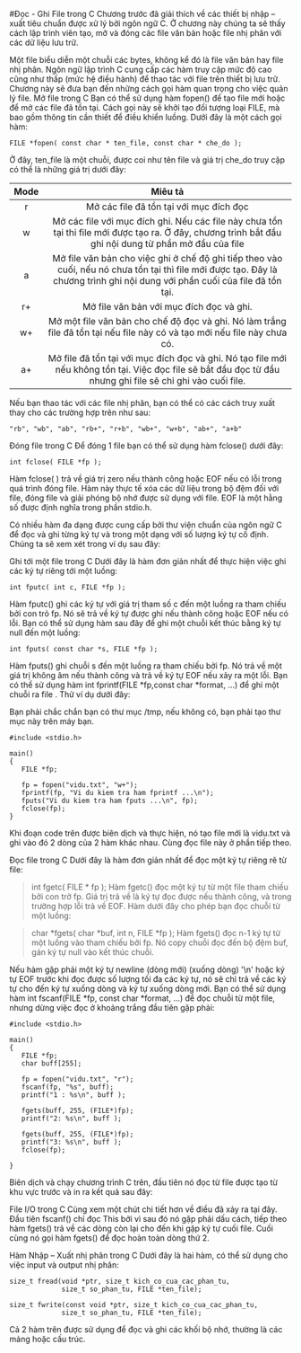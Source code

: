 #Đọc - Ghi File trong C
Chương trước đã giải thích về các thiết bị nhập – xuất tiêu chuẩn được xử lý bởi ngôn ngữ C. Ở chương này chúng ta sẽ thấy cách lập trình viên tạo, mở và đóng các file văn bản hoặc file nhị phân với các dữ liệu lưu trữ.

Một file biểu diễn một chuỗi các bytes, không kể đó là file văn bản hay file nhị phân. Ngôn ngữ lập trình C cung cấp các hàm truy cập mức độ cao cũng như thấp (mức hệ điều hành) để thao tác với file trên thiết bị lưu trữ. Chương này sẽ đưa bạn đến những cách gọi hàm quan trọng cho việc quản lý file.
Mở file trong C
Bạn có thể sử dụng hàm fopen() để tạo file mới hoặc để mở các file đã tồn tại. Cách gọi này sẽ khởi tạo đối tượng loại FILE, mà bao gồm thông tin cần thiết để điều khiển luồng. Dưới đây là một cách gọi hàm:
```
FILE *fopen( const char * ten_file, const char * che_do );
```
Ở đây, ten_file là một chuỗi, được coi như tên file và giá trị che_do truy cập có thể là những giá trị dưới đây:

| Mode 	|                                                                                    Miêu tả                                                                                   	|
|:----:	|:----------------------------------------------------------------------------------------------------------------------------------------------------------------------------:	|
|   r  	|                                                                    Mở các file đã tồn tại với mục đích đọc                                                                   	|
|   w  	|            Mở các file với mục đích ghi. Nếu các file này chưa tồn tại thi file mới được tạo ra. Ở đây, chương trình bắt đầu ghi nội dung từ phần mở đầu của file            	|
|   a  	| Mở file văn bản cho việc ghi ở chế độ ghi tiếp theo vào cuối, nếu nó chưa tồn tại thì file mới được tạo. Đây là chương trình ghi nội dung với phần cuối của file đã tồn tại. 	|
|  r+  	|                                                                   Mở file văn bản với mục đích đọc và ghi.                                                                   	|
|  w+  	|                           Mở một file văn bản cho chế độ đọc và ghi. Nó làm trắng file đã tồn tại nếu file này có và tạo mới nếu file này chưa có.                           	|
|  a+  	|          Mở file đã tồn tại với mục đích đọc và ghi. Nó tạo file mới nếu không tồn tại. Việc đọc file sẽ bắt đầu đọc từ đầu nhưng ghi file sẽ chỉ ghi vào cuối file.         	|


Nếu bạn thao tác với các file nhị phân, bạn có thể có các cách truy xuất thay cho các trường hợp trên như sau:
```
"rb", "wb", "ab", "rb+", "r+b", "wb+", "w+b", "ab+", "a+b"
```
Đóng file trong C
Để đóng 1 file bạn có thể sử dụng hàm fclose() dưới đây:

``` 
int fclose( FILE *fp );
```
Hàm fclose( ) trả về giá trị zero nếu thành công hoặc EOF nếu có lỗi trong quá trình đóng file. Hàm này thực tế xóa các dữ liệu trong bộ đệm đối với file, đóng file và giải phóng bộ nhớ được sử dụng với file. EOF là một hằng số được định nghĩa trong phần stdio.h.

Có nhiều hàm đa dạng được cung cấp bởi thư viện chuẩn của ngôn ngữ C để đọc và ghi từng ký tự và trong một dạng với số lượng ký tự cố định. Chúng ta sẽ xem xét trong ví dụ sau đây:

Ghi tới một file trong C
Dưới đây là hàm đơn giản nhất để thực hiện việc ghi các ký tự riêng tới một luồng:

```
int fputc( int c, FILE *fp );
```
Hàm fputc() ghi các ký tự với giá trị tham số c đến một luồng ra tham chiếu bởi con trỏ fp. Nó sẽ trả về ký tự được ghi nếu thành công hoặc EOF nếu có lỗi. Bạn có thể sử dụng hàm sau đây để ghi một chuỗi kết thúc bằng ký tự null đến một luồng:

```
int fputs( const char *s, FILE *fp );
```
Hàm fputs() ghi chuỗi s đến một luồng ra tham chiếu bởi fp. Nó trả về một giá trị không âm nếu thành công và trả về ký tự EOF nếu xảy ra một lỗi. Bạn có thể sử dụng hàm int fprintf(FILE *fp,const char *format, ...) để ghi một chuỗi ra file . Thử ví dụ dưới đây:

Bạn phải chắc chắn bạn có thư mục /tmp, nếu không có, bạn phải tạo thư mục này trên máy bạn.
```
#include <stdio.h>

main()
{
   FILE *fp;

   fp = fopen("vidu.txt", "w+");
   fprintf(fp, "Vi du kiem tra ham fprintf ...\n");
   fputs("Vi du kiem tra ham fputs ...\n", fp);
   fclose(fp);
}
```
Khi đoạn code trên được biên dịch và thực hiện, nó tạo file mới là vidu.txt và ghi vào đó 2 dòng của 2 hàm khác nhau. Cùng đọc file này ở phần tiếp theo.

Đọc file trong C
Dưới đây là hàm đơn giản nhất để đọc một ký tự riêng rẽ từ file:

>int fgetc( FILE * fp );
Hàm fgetc() đọc một ký tự từ một file tham chiếu bởi con trở fp. Giá trị trả về là ký tự đọc được nếu thành công, và trong trường hợp lỗi trả về EOF. Hàm dưới đây cho phép bạn đọc chuỗi từ một luồng:

>char *fgets( char *buf, int n, FILE *fp );
Hàm fgets() đọc n-1 ký tự từ một luồng vào tham chiếu bởi fp. Nó copy chuỗi đọc đến bộ đệm buf, gán ký tự null vào kết thúc chuỗi.

Nếu hàm gặp phải một ký tự newline (dòng mới) (xuống dòng) '\n' hoặc ký tự EOF trước khi đọc được số lượng tối đa các ký tự, nó sẽ chỉ trả về các ký tự cho đến ký tự xuống dòng và ký tự xuống dòng mới. Bạn có thể sử dụng hàm int fscanf(FILE *fp, const char *format, ...) để đọc chuỗi từ một file, nhưng dừng việc đọc ở khoảng trắng đầu tiên gặp phải:
```
#include <stdio.h>

main()
{
   FILE *fp;
   char buff[255];

   fp = fopen("vidu.txt", "r");
   fscanf(fp, "%s", buff);
   printf("1 : %s\n", buff );

   fgets(buff, 255, (FILE*)fp);
   printf("2: %s\n", buff );
   
   fgets(buff, 255, (FILE*)fp);
   printf("3: %s\n", buff );
   fclose(fp);

}
```
Biên dịch và chạy chương trình C trên, đầu tiên nó đọc từ file được tạo từ khu vực trước và in ra kết quả sau đây:

File I/O trong C
Cùng xem một chút chi tiết hơn về điều đã xảy ra tại đây. Đầu tiên fscanf() chỉ đọc This bởi vì sau đó nó gặp phải dấu cách, tiếp theo hàm fgets() trả về các dòng còn lại cho đến khi gặp ký tự cuối file. Cuối cùng nó gọi hàm fgets() để đọc hoàn toàn dòng thứ 2.

Hàm Nhập – Xuất nhị phân trong C
Dưới đây là hai hàm, có thể sử dụng cho việc input và output nhị phân:
```
size_t fread(void *ptr, size_t kich_co_cua_cac_phan_tu, 
             size_t so_phan_tu, FILE *ten_file);
             
size_t fwrite(const void *ptr, size_t kich_co_cua_cac_phan_tu, 
             size_t so_phan_tu, FILE *ten_file);
```             
Cả 2 hàm trên được sử dụng để đọc và ghi các khối bộ nhớ, thường là các mảng hoặc cấu trúc.
